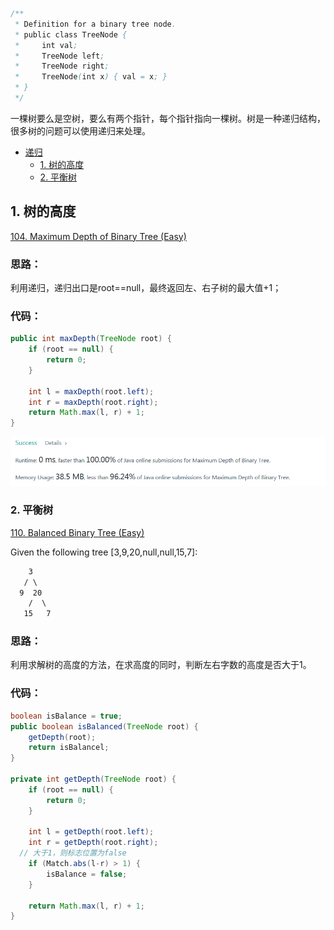 ```java
/**
 * Definition for a binary tree node.
 * public class TreeNode {
 *     int val;
 *     TreeNode left;
 *     TreeNode right;
 *     TreeNode(int x) { val = x; }
 * }
 */
```

一棵树要么是空树，要么有两个指针，每个指针指向一棵树。树是一种递归结构，很多树的问题可以使用递归来处理。

* [递归](#递归)
    * [1. 树的高度](#1-树的高度)
    * [2. 平衡树](#2-平衡树)
    
## 1. 树的高度    
[104. Maximum Depth of Binary Tree (Easy)](https://leetcode.com/problems/maximum-depth-of-binary-tree/description/)

### 思路：
利用递归，递归出口是root==null，最终返回左、右子树的最大值+1；

### 代码：
```java
public int maxDepth(TreeNode root) {
	if (root == null) {
		return 0;
	}

	int l = maxDepth(root.left);
	int r = maxDepth(root.right);
	return Math.max(l, r) + 1;        
}
```
![树的高度](https://raw.githubusercontent.com/FrankdeBoers/blog/master/static/img/treeDepth.png)

### 2. 平衡树

[110. Balanced Binary Tree (Easy)](https://leetcode.com/problems/balanced-binary-tree/description/)

Given the following tree [3,9,20,null,null,15,7]:

```html
    3
   / \
  9  20
    /  \
   15   7
```

### 思路：
利用求解树的高度的方法，在求高度的同时，判断左右字数的高度是否大于1。

### 代码：
```java
boolean isBalance = true;
public boolean isBalanced(TreeNode root) {
	getDepth(root);
	return isBalancel;
}

private int getDepth(TreeNode root) {
	if (root == null) {
		return 0;
	}

	int l = getDepth(root.left);
	int r = getDepth(root.right);
  // 大于1，则标志位置为false
	if (Match.abs(l-r) > 1) {
		isBalance = false;
	}

	return Math.max(l, r) + 1;
}
```









